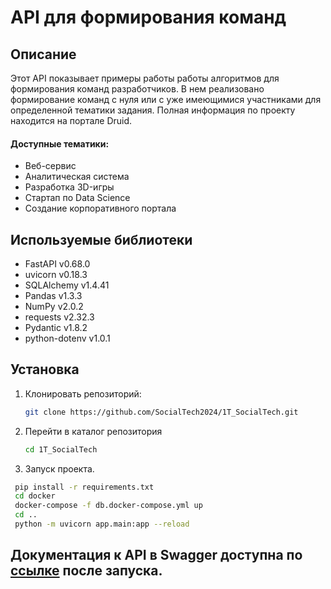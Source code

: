 # API для формирования команд

## Описание
Этот API показывает примеры работы работы алгоритмов для формирования команд разработчиков. В нем реализовано формирование команд с нуля или с уже имеющимися участниками для определенной тематики задания. Полная информация по проекту находится на портале Druid.
#### Доступные тематики:
- Веб-сервис
- Аналитическая система
- Разработка 3D-игры
- Стартап по Data Science
- Создание корпоративного портала

## Используемые библиотеки
- FastAPI v0.68.0
- uvicorn v0.18.3
- SQLAlchemy v1.4.41
- Pandas v1.3.3
- NumPy v2.0.2
- requests v2.32.3
- Pydantic v1.8.2
- python-dotenv v1.0.1

## Установка
1. Клонировать репозиторий:
   ```bash
   git clone https://github.com/SocialTech2024/1T_SocialTech.git
   ```

2. Перейти в каталог репозитория
   ```bash
   cd 1T_SocialTech
   ```
3. Запуск проекта.

  ```bash
   pip install -r requirements.txt
   cd docker
   docker-compose -f db.docker-compose.yml up
   cd ..
   python -m uvicorn app.main:app --reload 
   ```

## Документация к API в Swagger доступна по [ссылке](http://localhost:8000/docs) после запуска.

